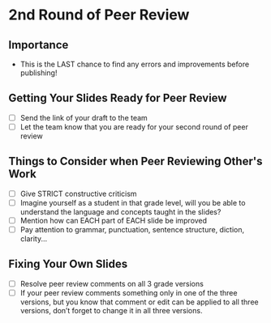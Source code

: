 # 2nd Round of Peer Review

## Importance
  - This is the LAST chance to find any errors and improvements before publishing!

## Getting Your Slides Ready for Peer Review
  - [ ] Send the link of your draft to the team
  - [ ] Let the team know that you are ready for your second round of peer review
  
## Things to Consider when Peer Reviewing Other's Work
  - [ ] Give STRICT constructive criticism
  - [ ] Imagine yourself as a student in that grade level, will you be able to understand the language and concepts taught in the slides?
  - [ ] Mention how can EACH part of EACH slide be improved
  - [ ] Pay attention to grammar, punctuation, sentence structure, diction, clarity...
  
## Fixing Your Own Slides
  - [ ] Resolve peer review comments on all 3 grade versions
  - [ ] If your peer review comments something only in one of the three versions, but you know that comment or edit can be applied to all three versions, don’t forget to change it in all three versions.
